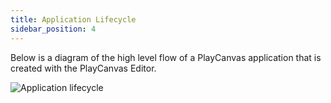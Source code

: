 ```yaml
---
title: Application Lifecycle
sidebar_position: 4
---
```


Below is a diagram of the high level flow of a PlayCanvas application that is created with the PlayCanvas Editor.

![Application lifecycle](/img/user-manual/scripting/application-lifecycle.png)
